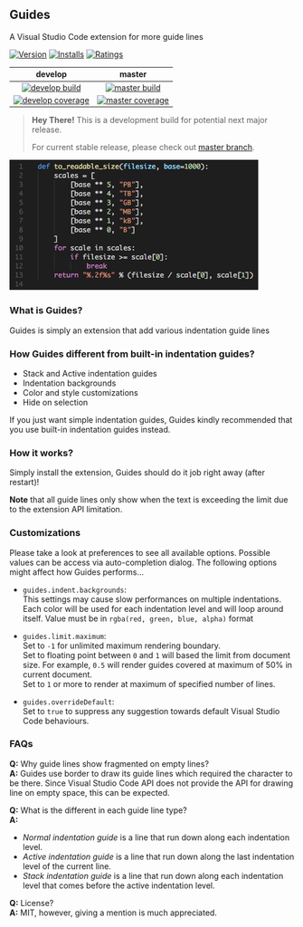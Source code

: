 ## Guides

A Visual Studio Code extension for more guide lines

[![Version](https://img.shields.io/vscode-marketplace/v/spywhere.guides.svg?style=flat-square)](https://marketplace.visualstudio.com/items?itemName=spywhere.guides)
[![Installs](https://img.shields.io/vscode-marketplace/d/spywhere.guides.svg?style=flat-square)](https://marketplace.visualstudio.com/items?itemName=spywhere.guides)
[![Ratings](https://img.shields.io/vscode-marketplace/r/spywhere.guides.svg?style=flat-square)](https://marketplace.visualstudio.com/items?itemName=spywhere.guides)

develop|master
:-:|:-:
[![develop build](https://img.shields.io/travis/spywhere/vscode-guides/develop.svg?style=flat-square)](https://travis-ci.org/spywhere/vscode-guides)|[![master build](https://img.shields.io/travis/spywhere/vscode-guides/master.svg?style=flat-square)](https://travis-ci.org/spywhere/vscode-guides)
[![develop coverage](https://img.shields.io/coveralls/github/spywhere/vscode-guides/develop.svg?style=flat-square)](https://coveralls.io/github/spywhere/vscode-guides?branch=develop)|[![master coverage](https://img.shields.io/coveralls/github/spywhere/vscode-guides/master.svg?style=flat-square)](https://coveralls.io/github/spywhere/vscode-guides?branch=master)

> **Hey There!** This is a development build for potential next major release.
> 
> For current stable release, please check out [master branch](https://github.com/spywhere/vscode-guides/tree/master).

![Screenshot](images/screenshot.png)

### What is Guides?
Guides is simply an extension that add various indentation guide lines

### How Guides different from built-in indentation guides?
- Stack and Active indentation guides
- Indentation backgrounds
- Color and style customizations
- Hide on selection

If you just want simple indentation guides, Guides kindly recommended that you use built-in indentation guides instead.

### How it works?
Simply install the extension, Guides should do it job right away (after restart)!

**Note** that all guide lines only show when the text is exceeding the limit due to the extension API limitation.

### Customizations

Please take a look at preferences to see all available options.
Possible values can be access via auto-completion dialog.
The following options might affect how Guides performs...

- `guides.indent.backgrounds`:  
This settings may cause slow performances on multiple indentations.
Each color will be used for each indentation level and will loop around itself.
Value must be in `rgba(red, green, blue, alpha)` format

- `guides.limit.maximum`:  
Set to `-1` for unlimited maximum rendering boundary.  
Set to floating point between `0` and `1` will based the limit from document size.
For example, `0.5` will render guides covered at maximum of 50% in current document.  
Set to `1` or more to render at maximum of specified number of lines.

- `guides.overrideDefault`:  
Set to `true` to suppress any suggestion towards default Visual Studio Code behaviours.

### FAQs

**Q:** Why guide lines show fragmented on empty lines?  
**A:** Guides use border to draw its guide lines which required the character to be there.
Since Visual Studio Code API does not provide the API for drawing line on empty space, this can be expected.

**Q:** What is the different in each guide line type?  
**A:**
- *Normal indentation guide* is a line that run down along each indentation level.
- *Active indentation guide* is a line that run down along the last indentation level of the current line.
- *Stack indentation guide* is a line that run down along each indentation level that comes before the active indentation level.

**Q:** License?  
**A:** MIT, however, giving a mention is much appreciated.
